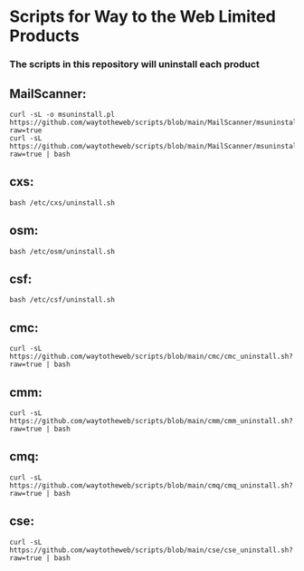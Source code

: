 # Scripts for Way to the Web Limited Products

### The scripts in this repository will uninstall each product

## MailScanner:

```
curl -sL -o msuninstall.pl  https://github.com/waytotheweb/scripts/blob/main/MailScanner/msuninstall.pl?raw=true
curl -sL https://github.com/waytotheweb/scripts/blob/main/MailScanner/msuninstall.sh?raw=true | bash
```

## cxs:

```
bash /etc/cxs/uninstall.sh
```

## osm:

```
bash /etc/osm/uninstall.sh
```

## csf:

```
bash /etc/csf/uninstall.sh
```

## cmc:

```
curl -sL https://github.com/waytotheweb/scripts/blob/main/cmc/cmc_uninstall.sh?raw=true | bash
```

## cmm:

```
curl -sL https://github.com/waytotheweb/scripts/blob/main/cmm/cmm_uninstall.sh?raw=true | bash
```

## cmq:

```
curl -sL https://github.com/waytotheweb/scripts/blob/main/cmq/cmq_uninstall.sh?raw=true | bash
```

## cse:

```
curl -sL https://github.com/waytotheweb/scripts/blob/main/cse/cse_uninstall.sh?raw=true | bash
```
